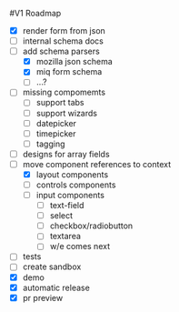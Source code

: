 #V1 Roadmap
- [x] render form from json
- [ ] internal schema docs
- [ ] add schema parsers
  - [x] mozilla json schema
  - [x] miq form schema
  - [ ] ...?
- [ ] missing compomemts
  - [ ] support tabs
  - [ ] support wizards
  - [ ] datepicker
  - [ ] timepicker
  - [ ] tagging
- [ ] designs for array fields
- [ ] move component references to context
  - [x] layout components
  - [ ] controls components
  - [ ] input components
    - [ ] text-field
    - [ ] select
    - [ ] checkbox/radiobutton
    - [ ] textarea
    - [ ] w/e comes next
- [ ] tests
- [ ] create sandbox
- [x] demo
- [x] automatic release
- [x] pr preview